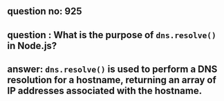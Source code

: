 
      
## question no: 925

## question : What is the purpose of `dns.resolve()` in Node.js?

## answer: `dns.resolve()` is used to perform a DNS resolution for a hostname, returning an array of IP addresses associated with the hostname.
      